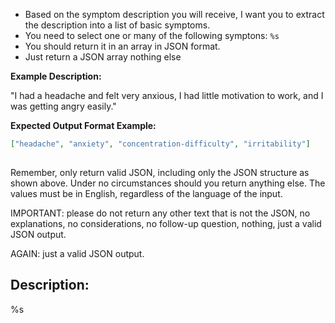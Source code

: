 - Based on the symptom description you will receive, I want you to extract the description into a list of basic symptoms.
- You need to select one or many of the following symptons: `%s`
- You should return it in an array in JSON format.
- Just return a JSON array nothing else

**Example Description:**

"I had a headache and felt very anxious, I had little motivation to work, and I was getting angry easily."

**Expected Output Format Example:**

```json
["headache", "anxiety", "concentration-difficulty", "irritability"]
  
```

Remember, only return valid JSON, including only the JSON structure as shown above. Under no circumstances should you return anything else. The values must be in English, regardless of the language of the input.

IMPORTANT: please do not return any other text that is not the JSON, no explanations, no considerations, no follow-up question, nothing, just a valid JSON output.

AGAIN: just a valid JSON output.


## Description:

%s
